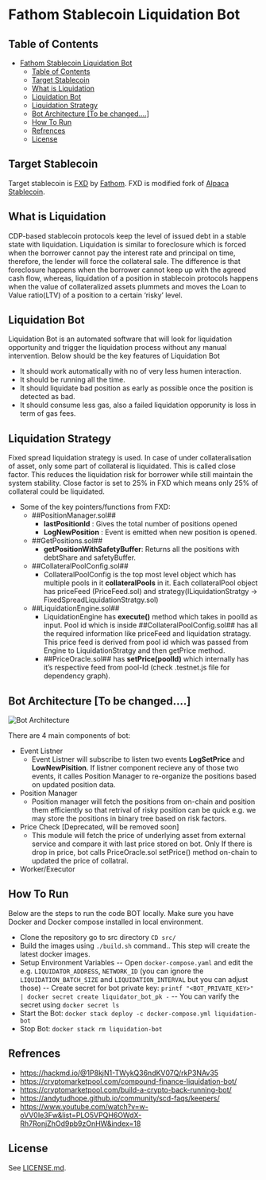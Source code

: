 # Fathom Stablecoin Liquidation Bot

## Table of Contents

- [Fathom Stablecoin Liquidation Bot](#fathom-stablecoin-liquidation-bot)
  - [Table of Contents](#table-of-contents)
  - [Target Stablecoin](#target-stablecoin)
  - [What is Liquidation](#what-is-liquidation)
  - [Liquidation Bot](#liquidation-bot)
  - [Liquidation Strategy](#liquidation-strategy)
  - [Bot Architecture \[To be changed....\]](#bot-architecture-to-be-changed)
  - [How To Run](#how-to-run)
  - [Refrences](#refrences)
  - [License](#license)

## Target Stablecoin

Target stablecoin is [FXD](https://github.com/Into-the-Fathom/fathom-stablecoin-smart-contracts) by [Fathom](fathom.fi).
FXD is modified fork of [Alpaca Stablecoin](https://github.com/alpaca-finance/alpaca-stablecoin).

## What is Liquidation
CDP-based stablecoin protocols keep the level of issued debt in a stable state with liquidation. Liquidation is similar to foreclosure which is forced when the borrower cannot pay the interest rate and principal on time, therefore, the lender will force the collateral sale. The difference is that foreclosure happens when the borrower cannot keep up with the agreed cash flow, whereas, liquidation of a position in stablecoin protocols happens when the value of collateralized assets plummets and moves the Loan to Value ratio(LTV) of a position to a certain ‘risky’ level.

## Liquidation Bot
Liquidation Bot is an automated software that will look for liquidation opportunity and trigger the liquidation process without any manual intervention. Below should be the key features of Liquidation Bot
- It should work automatically with no of very less humen interaction.
- It should be running all the time.
- It should liquidate bad position as early as possible once the position is detected as bad.
- It should consume less gas, also a failed liquidation opporunity is loss in term of gas fees.

## Liquidation Strategy
Fixed spread liquidation strategy is used. In case of under collateralisation of asset, only some part of collateral is liquidated. This is called close factor. This reduces the liquidation risk for borrower while still maintain the system stability. Close factor is set to 25% in FXD which means only 25% of collateral could be liquidated.

- Some of the key pointers/functions from FXD:
    - ##PositionManager.sol##
        - **lastPositionId** : Gives the total number of positions opened
        - **LogNewPosition** : Event is emitted when new position is opened.
    - ##GetPositions.sol##
        - **getPositionWithSafetyBuffer**: Returns all the positions with debtShare and safetyBuffer.
    - ##CollateralPoolConfig.sol##
        -  CollateralPoolConfig is the top most level object which has multiple pools in it **collateralPools** in it. Each collateralPool object has priceFeed (PriceFeed.sol) and strategy(ILiquidationStratgy -> FixedSpreadLiquidationStratgy.sol)
    - ##LiquidationEngine.sol##
	    -  LiquidationEngine has **execute()** method which takes in poolId as input. Pool id which is inside ##CollateralPoolConfig.sol## has all the required information like priceFeed and liquidation stratagy. This price feed is derived from pool id which was passed from Engine to LiquidationStratgy and then getPrice method.
	    -  ##PriceOracle.sol## has **setPrice(poolId)** which internally has it’s respective feed from pool-Id (check .testnet.js file for dependency graph). 

## Bot Architecture [To be changed....]
![Bot Architecture](./liquidation-bot/design-docs/liquidation_bot_v1.0.jpg?raw=true "Liquidator Bot")

There are 4 main components of bot:
- Event Listner
    - Event Listner will subscribe to listen two events **LogSetPrice** and **LowNewPisition**. If listner component recieve any of those two events, it calles Position Manager to re-organize the positions based on updated position data.
- Position Manager
    - Position manager will fetch the positions from on-chain and position them efficiently so that retrival of risky position can be quick e.g. we may store the positions in binary tree based on risk factors. 
- Price Check [Deprecated, will be removed soon]
    - This module will fetch the price of underlying asset from external service and compare it with last price stored on bot. Only If there is drop in price, bot calls PriceOracle.sol setPrice() method on-chain to updated the price of collatral.
- Worker/Executor

## How To Run
Below are the steps to run the code BOT locally. Make sure you have Docker and Docker compose installed in local environment.
- Clone the repository go to src directory `CD src/`
- Build the images using `./build.sh` command.. This step will create the latest docker images.
- Setup Environment Variables
-- Open `docker-compose.yaml` and edit the e.g. `LIQUIDATOR_ADDRESS`, `NETWORK_ID` (you can ignore the `LIQUIDATION_BATCH_SIZE` and `LIQUIDATION_INTERVAL` but you can adjust those) 
-- Create secret for bot private key: `printf "<BOT_PRIVATE_KEY>" | docker secret create liquidator_bot_pk -`
-- You can varify the secret using `docker secret ls` 
- Start the Bot: `docker stack deploy -c docker-compose.yml liquidation-bot`
- Stop Bot: `docker stack rm liquidation-bot`


## Refrences
 - https://hackmd.io/@1P8kjN1-TWykQ36ndKV07Q/rkP3NAv35
 - https://cryptomarketpool.com/compound-finance-liquidation-bot/
 - https://cryptomarketpool.com/build-a-crypto-back-running-bot/
 - https://andytudhope.github.io/community/scd-faqs/keepers/
 - https://www.youtube.com/watch?v=w-oVV0Ie3Fw&list=PLO5VPQH6OWdX-Rh7RonjZhOd9pb9zOnHW&index=18

## License

See [LICENSE.md](./LICENSE.md).
